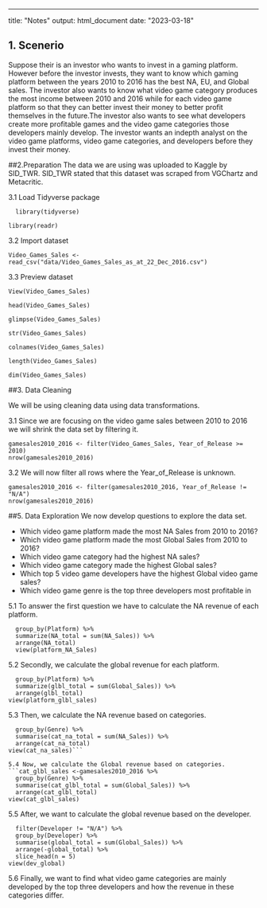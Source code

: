 ---
title: "Notes"
output: html_document
date: "2023-03-18"



## 1. Scenerio
            
Suppose their is an investor who wants to invest in a gaming platform. However before the       investor invests, they want to know which gaming platform between the years 2010 to 2016 has the best NA, EU, and Global sales. The investor also wants to know what video game category produces the most income between 2010 and 2016 while for each video game platform so that they can better invest their money to better profit themselves in the future.The investor also wants to see what developers create more profitable games and the video game categories those developers mainly develop. The investor wants an indepth analyst on the video game platforms, video game categories, and developers before they invest their money. 

##2.Preparation
  The data we are using was uploaded to Kaggle by SID_TWR. SID_TWR stated that this dataset was      scraped from VGChartz and Metacritic.

3.1 Load Tidyverse package

```#install.packages("Tidyverse")
  library(tidyverse)
```

```{r}
library(readr) 
```


3.2 Import dataset  

```{r}
Video_Games_Sales <- read_csv("data/Video_Games_Sales_as_at_22_Dec_2016.csv")
```

3.3 Preview dataset
```{r}
View(Video_Games_Sales)
```

```{r}
head(Video_Games_Sales)
```


```{r}
glimpse(Video_Games_Sales)
```
```{r}
str(Video_Games_Sales)
```

```{r}
colnames(Video_Games_Sales)
```
```{r}
length(Video_Games_Sales)
```

```{r}
dim(Video_Games_Sales)
```

##3. Data Cleaning

We will be using cleaning data using data transformations.

3.1 Since we are focusing on the video game sales between 2010 to 2016 we will shrink the data set by filtering it.

```{r}
gamesales2010_2016 <- filter(Video_Games_Sales, Year_of_Release >= 2010)
nrow(gamesales2010_2016)
```

3.2 We will now filter all rows where the Year_of_Release is unknown.

```{r}
gamesales2010_2016 <- filter(gamesales2010_2016, Year_of_Release != "N/A")
nrow(gamesales2010_2016)
```

##5. Data Exploration
We now develop questions to explore the data set.
  * Which video game platform made the most NA Sales from 2010 to 2016?
  * Which video game platform made the most Global Sales from 2010 to 2016?
  * Which video game category had the highest NA sales?
  * Which video game category made the highest Global sales?
  * Which top 5 video game developers have the highest Global video game sales?
  * Which video game genre is the top three developers most profitable in

5.1 To answer the first question we have to calculate the NA revenue of each platform.
```platform_NA_Sales <- gamesales2010_2016 %>%
  group_by(Platform) %>%
  summarize(NA_total = sum(NA_Sales)) %>%
  arrange(NA_total)
  view(platform_NA_Sales)
  ```

5.2 Secondly, we calculate the global revenue for each platform.
```platform_glbl_sales <- gamesales2010_2016 %>%
  group_by(Platform) %>%
  summarize(glbl_total = sum(Global_Sales)) %>%
  arrange(glbl_total)
view(platform_glbl_sales)
```

5.3 Then, we calculate the NA revenue based on categories.
```cat_na_sales <- gamesales2010_2016 %>%
  group_by(Genre) %>%
  summarise(cat_na_total = sum(NA_Sales)) %>%
  arrange(cat_na_total)
view(cat_na_sales)```

5.4 Now, we calculate the Global revenue based on categories.
```cat_glbl_sales <-gamesales2010_2016 %>%
  group_by(Genre) %>%
  summarise(cat_glbl_total = sum(Global_Sales)) %>%
  arrange(cat_glbl_total)
view(cat_glbl_sales)
```

5.5 After, we want to calculate the global revenue based on the developer.

```dev_global <- gamesales2010_2016 %>%
  filter(Developer != "N/A") %>%
  group_by(Developer) %>%
  summarise(global_total = sum(Global_Sales)) %>%
  arrange(-global_total) %>%
  slice_head(n = 5)
view(dev_global)
```

5.6 Finally, we want to find what video game categories are mainly developed by the top three developers and how the revenue in these categories differ.

